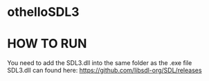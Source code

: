 # othelloSDL3


 # HOW TO RUN
 You need to add the SDL3.dll into the same folder as the .exe file <br>
 SDL3.dll can found here: https://github.com/libsdl-org/SDL/releases
